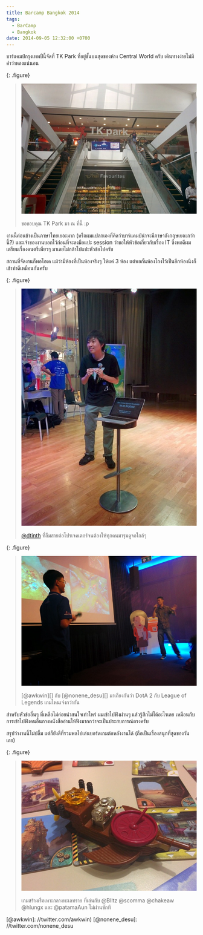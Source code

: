 ```yaml
---
title: Barcamp Bangkok 2014
tags:
  - BarCamp
  - Bangkok
date: 2014-09-05 12:32:00 +0700
---
```


บาร์แคมป์กรุงเทพปีนี้จัดที่ TK Park ที่อยู่ชั้นบนสุดของห้าง Central World ครับ เดินทางง่ายไม่มีคำว่าหลงแน่นอน

{: .figure}
> ![](/images/IMG_20140823_101212.jpg)
>
> ขอขอบคุณ TK Park มา ณ ที่นี้ :p

งานนี้ค่อนข้างเป็นภาษาไทยเยอะมาก (หรือผมแปลกเองที่คิดว่าบาร์แคมป์น่าจะมีภาษาอังกฤษเยอะกว่านี้?) และเจ้าของงานบอกไว้ก่อนที่จะลงมือแปะ session ว่าขอให้หัวข้อเกี่ยวกับเรื่อง IT ซึ่งพอดีผมเตรียมเรื่องดนตรีเพียวๆ มาเลยไม่กล้าไปแปะหัวข้อไปครับ

สถานที่จัดงานก็พอโอเค แม้ว่ามีห้องที่เป็นห้องจริงๆ ให้แค่ 3 ห้อง แต่พอกั้นห้องโถงไว้เป็นอีกห้องนึงก็เข้าท่าดีเหมือนกันครับ

{: .figure}
> ![](/images/IMG_20140823_111455.jpg)
>
> [@dtinth][] ที่ลืมสายต่อโปรเจคเตอร์จนต้องให้ทุกคนมารุมดูจอใกล้ๆ

{: .figure}
> ![](/images/IMG_20140823_151128.jpg)
>
> [@awkwin][] กับ [@nonene_desu][] มาเถียงกันว่า DotA 2 กับ League of Legends เกมไหนเจ๋งกว่ากัน

สำหรับหัวข้ออื่นๆ ที่เหลือไม่ค่อยน่าสนใจเท่าไหร่ ผมเข้าไปฟังผ่านๆ แล้วรู้สึกไม่ได้อะไรเลย เหมือนกับการเข้าไปฟังคนอื่นกางหนังสืออ่านให้ฟังมากกว่าจะเป็นประสบการณ์ตรงครับ

สรุปว่างานนี้ไม่ปลื้ม แต่ก็ยังดีที่รวมพลไปเล่นบอร์ดเกมต่อหลังงานได้ (ถือเป็นเรื่องสนุกที่สุดของวันเลย)

{: .figure}
> ![](/images/IMG_20140823_221100.jpg)
>
> เกมสร้างเรือเหาะกลางทะเลทราย ที่เล่นกับ @Blltz @scomma @chakeaw @hlungx และ @patamaAun ไม่ผ่านซักที


[@dtinth]: //twitter.com/dtinth
[@awkwin]: //twitter.com/awkwin)
[@nonene_desu]: //twitter.com/nonene_desu
